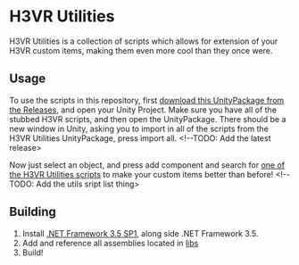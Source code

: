 # H3VR Utilities

H3VR Utilities is a collection of scripts which allows for extension of your H3VR custom items, making them even more cool than they once were.

## Usage

To use the scripts in this repository, first [download this UnityPackage from the Releases](potatoes.do.this.or.your.fired/pls.UnityPackage), and open your Unity Project. Make sure you have all of the stubbed H3VR scripts, and then open the UnityPackage. There should be a new window in Unity, asking you to import in all of the scripts from the H3VR Utilities UnityPackage, press import all. <!--TODO: Add the latest release> 

Now just select an object, and press add component and search for [one of the H3VR Utilities scripts](tbd.TODO) to make your custom items better than before! <!--TODO: Add the utils sript list thing> 

## Building

1. Install [.NET Framework 3.5 SP1](https://dotnet.microsoft.com/download/dotnet-framework/net35-sp1), along side .NET Framework 3.5.
2. Add and reference all assemblies located in [libs](/libs/README.md)
3. Build!
